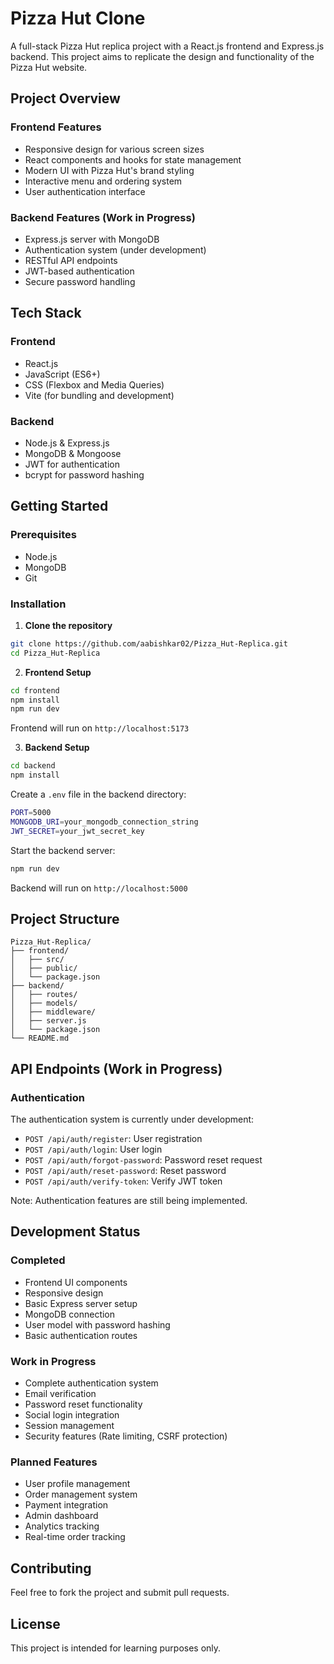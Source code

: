 # Pizza Hut Clone

A full-stack Pizza Hut replica project with a React.js frontend and Express.js backend. This project aims to replicate the design and functionality of the Pizza Hut website.

## Project Overview

### Frontend Features
- Responsive design for various screen sizes
- React components and hooks for state management
- Modern UI with Pizza Hut's brand styling
- Interactive menu and ordering system
- User authentication interface

### Backend Features (Work in Progress)
- Express.js server with MongoDB
- Authentication system (under development)
- RESTful API endpoints
- JWT-based authentication
- Secure password handling

## Tech Stack

### Frontend
- React.js
- JavaScript (ES6+)
- CSS (Flexbox and Media Queries)
- Vite (for bundling and development)

### Backend
- Node.js & Express.js
- MongoDB & Mongoose
- JWT for authentication
- bcrypt for password hashing

## Getting Started

### Prerequisites
- Node.js
- MongoDB
- Git

### Installation

1. **Clone the repository**
```bash
git clone https://github.com/aabishkar02/Pizza_Hut-Replica.git
cd Pizza_Hut-Replica
```

2. **Frontend Setup**
```bash
cd frontend
npm install
npm run dev
```
Frontend will run on `http://localhost:5173`

3. **Backend Setup**
```bash
cd backend
npm install
```

Create a `.env` file in the backend directory:
```bash
PORT=5000
MONGODB_URI=your_mongodb_connection_string
JWT_SECRET=your_jwt_secret_key
```

Start the backend server:
```bash
npm run dev
```
Backend will run on `http://localhost:5000`

## Project Structure
```
Pizza_Hut-Replica/
├── frontend/
│   ├── src/
│   ├── public/
│   └── package.json
├── backend/
│   ├── routes/
│   ├── models/
│   ├── middleware/
│   ├── server.js
│   └── package.json
└── README.md
```

## API Endpoints (Work in Progress)

### Authentication
The authentication system is currently under development:

- `POST /api/auth/register`: User registration
- `POST /api/auth/login`: User login
- `POST /api/auth/forgot-password`: Password reset request
- `POST /api/auth/reset-password`: Reset password
- `POST /api/auth/verify-token`: Verify JWT token

Note: Authentication features are still being implemented.

## Development Status

### Completed
- Frontend UI components
- Responsive design
- Basic Express server setup
- MongoDB connection
- User model with password hashing
- Basic authentication routes

### Work in Progress
- Complete authentication system
- Email verification
- Password reset functionality
- Social login integration
- Session management
- Security features (Rate limiting, CSRF protection)

### Planned Features
- User profile management
- Order management system
- Payment integration
- Admin dashboard
- Analytics tracking
- Real-time order tracking

## Contributing
Feel free to fork the project and submit pull requests.

## License
This project is intended for learning purposes only.
